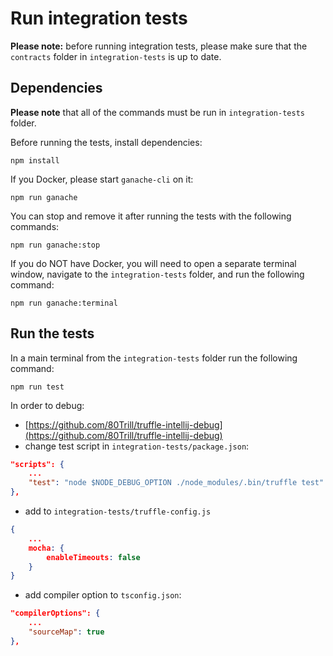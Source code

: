 # Run integration tests

**Please note:** before running integration tests, please make sure that the `contracts` folder in `integration-tests` is up to date.

## Dependencies

**Please note** that all of the commands must be run in `integration-tests` folder.

Before running the tests, install dependencies:

```shell
npm install
```

If you Docker, please start `ganache-cli` on it:

```shell
npm run ganache
```

You can stop and remove it after running the tests with the following commands:

```shell
npm run ganache:stop
```

If you do NOT have Docker, you will need to open a separate terminal window, navigate to the `integration-tests` folder, and run the following command:

```shell
npm run ganache:terminal
```

## Run the tests

In a main terminal from the `integration-tests` folder run the following command:

```shell
npm run test
```

In order to debug:

- [https://github.com/80Trill/truffle-intellij-debug](https://github.com/80Trill/truffle-intellij-debug)
- change test script in `integration-tests/package.json`:

```json
"scripts": {
    ...
    "test": "node $NODE_DEBUG_OPTION ./node_modules/.bin/truffle test"
},
```

- add to `integration-tests/truffle-config.js`

```json
{
    ...
    mocha: {
        enableTimeouts: false
    }
}
```

- add compiler option to `tsconfig.json`:

```json
"compilerOptions": {
    ...
    "sourceMap": true
},
```
